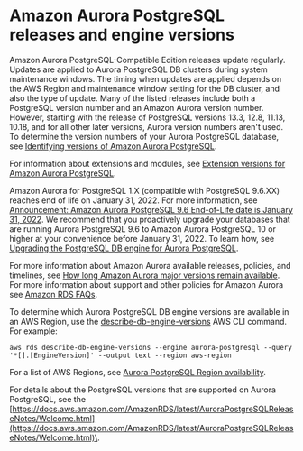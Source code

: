 # Amazon Aurora PostgreSQL releases and engine versions<a name="AuroraPostgreSQL.Updates.20180305"></a>

Amazon Aurora PostgreSQL\-Compatible Edition releases update regularly\. Updates are applied to Aurora PostgreSQL DB clusters during system maintenance windows\. The timing when updates are applied depends on the AWS Region and maintenance window setting for the DB cluster, and also the type of update\. Many of the listed releases include both a PostgreSQL version number and an Amazon Aurora version number\. However, starting with the release of PostgreSQL versions 13\.3, 12\.8, 11\.13, 10\.18, and for all other later versions, Aurora version numbers aren't used\. To determine the version numbers of your Aurora PostgreSQL database, see [Identifying versions of Amazon Aurora PostgreSQL](AuroraPostgreSQL.Updates.Versions.md)\.

For information about extensions and modules, see [Extension versions for Amazon Aurora PostgreSQL](AuroraPostgreSQL.Extensions.md)\.

Amazon Aurora for PostgreSQL 1\.X \(compatible with PostgreSQL 9\.6\.XX\) reaches end of life on January 31, 2022\. For more information, see [ Announcement: Amazon Aurora PostgreSQL 9\.6 End\-of\-Life date is January 31, 2022](http://forums.aws.amazon.com/ann.jspa?annID=8512)\. We recommend that you proactively upgrade your databases that are running Aurora PostgreSQL 9\.6 to Amazon Aurora PostgreSQL 10 or higher at your convenience before January 31, 2022\. To learn how, see [Upgrading the PostgreSQL DB engine for Aurora PostgreSQL](USER_UpgradeDBInstance.PostgreSQL.md)\. 

For more information about Amazon Aurora available releases, policies, and timelines, see [How long Amazon Aurora major versions remain available](Aurora.VersionPolicy.md#Aurora.VersionPolicy.MajorVersionLifetime)\. For more information about support and other policies for Amazon Aurora see [Amazon RDS FAQs](http://aws.amazon.com/rds/faqs/)\. 

To determine which Aurora PostgreSQL DB engine versions are available in an AWS Region, use the [describe\-db\-engine\-versions](https://docs.aws.amazon.com/cli/latest/reference/rds/describe-db-engine-versions.html) AWS CLI command\. For example:

```
aws rds describe-db-engine-versions --engine aurora-postgresql --query '*[].[EngineVersion]' --output text --region aws-region
```

For a list of AWS Regions, see [Aurora PostgreSQL Region availability](Concepts.RegionsAndAvailabilityZones.md#Aurora.Overview.Availability.PostgreSQL)\.

For details about the PostgreSQL versions that are supported on Aurora PostgreSQL, see the [https://docs.aws.amazon.com/AmazonRDS/latest/AuroraPostgreSQLReleaseNotes/Welcome.html](https://docs.aws.amazon.com/AmazonRDS/latest/AuroraPostgreSQLReleaseNotes/Welcome.html)\.